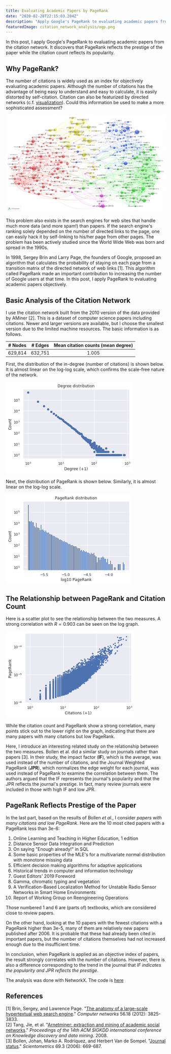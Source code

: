```yaml
---
title: Evaluating Academic Papers by PageRank
date: "2020-02-28T22:15:03.284Z"
description: "Apply Google's PageRank to evaluating academic papers from the citation network."
featuredImage: citation_network_analysis/ogp.png
---
```

In this post, I apply Google's PageRank to evaluating academic papers from the citation network. It discovers that PageRank reflects the prestige of the paper while the citation count reflects its popularity.

## Why PageRank?
The number of citations is widely used as an index for objectively evaluating academic papers. Although the number of citations has the advantage of being easy to understand and easy to calculate, it is easily distorted by self-citation. Citation  can also be featurized by directed networks (c.f. [visualization](https://www.cwts.nl/blog?article=n-r2r294)). Could this information be used to make a more sophisticated assessment?

![](citation_network.png)

This problem also exists in the search engines for web sites that handle much more data (and more spam!) than papers. If the search engine's ranking solely depended on the number of directed links to the page, one can easily hack it by self-linking to his/her page from other pages. The problem has been actively studied since the World Wide Web was born and spread in the 1990s. 

In 1998, Sergey Brin and Larry Page, the founders of Google, proposed an algorithm that calculates the probability of staying on each page from a transition matrix of the directed network of web links [1]. This algorithm called PageRank made an important contribution to increasing the number of Google users at that time. In this post, I apply PageRank to evaluating academic papers objectively.

## Basic Analysis of the Citation Network
I use the citation network built from the 2010 version of the data provided by AMiner [2]. This is a dataset of computer science papers including citations. Newer and larger versions are available, but I choose the smallest version due to the limited machine resources. The basic information is as follows.

|# Nodes|# Edges|Mean citation counts (mean degree)|  
|:-:|:-:|:-:|  
|629,814|632,751|1.005|

First, the distribution of the in-degree (number of citations) is shown below. It is almost linear on the log-log scale, which confirms the scale-free nature of the network.

![](degree.png)

Next, the distribution of PageRank is shown below. Similarly, it is almost linear on the log-log scale.

![](pagerank.png)

## The Relationship between PageRank and Citation Count
Here is a scatter plot to see the relationship between the two measures. A strong correlation with $R = 0.903$ can be seen on the log graph.

![](ogp.png)

While the citation count and PageRank show a strong correlation, many points stick out to the lower right on the graph, indicating that there are many papers with many citations but low PageRank.

Here, I introduce an interesting related study on the relationship between the two measures. Bollen et al. did a similar study on journals rather than papers [3]. In their study, the impact factor (**IF**), which is the average, was used instead of the number of citations, and the Journal Weighted PageRank (**JPR**), which normalizes the edge weight for each journal, was used instead of PageRank to examine the correlation between them. The authors argued that the IF represents the journal's popularity and that the JPR reflects the journal's prestige. In fact, many review journals were included in those with high IF and low JPR.

## PageRank Reflects Prestige of the Paper
In the last part, based on the results of Bollen *et al.*, I consider *papers with many citations and low PageRank*. Here are the 10 most cited papers with a PageRank less than 3e-6:

1.  Online Learning and Teaching in Higher Education, 1 edition
2.  Distance Sensor Data Integration and Prediction
3.  On saying "Enough already!" in SQL
4.  Some basic properties of the MLE's for a multivariate normal distribution with monotone missing data
5.  Efficient decision making algorithms for adaptive applications
6.  Historical trends in computer and information technology
7.  Guest Editors' 2019 Foreword
8.  Gamma, chromatic typing and vegetation
9.  A Verification-Based Localization Method for Unstable Radio Sensor Networks in Smart Home Environments
10. Report of Working Group on Reengineering Operations

Those numbered 1 and 6 are (parts of) textbooks, which are considered close to review papers.

On the other hand, looking at the 10 papers with the fewest citations with a PageRank higher than 3e-5, many of them are relatively new papers published after 2006. It is probable that these had already been cited in important papers, but the number of citations themselves had not increased enough due to the insufficient time.

In conclusion, when PageRank is applied as an objective index of papers, the result strongly correlates with the number of citations. However, there is also a difference corresponding to the trend in the journal that *IF indicates the popularity and JPR reflects the prestige*.

The analysis was done with NetworkX. The code is [here](https://github.com/shionhonda/dblp/blob/master/main.ipynb)

## References
[1] Brin, Sergey, and Lawrence Page. "[The anatomy of a large-scale hypertextual web search engine](https://www.sciencedirect.com/science/article/abs/pii/S1389128612003611)." *Computer networks* 56.18 (2012): 3825-3833.  
[2] Tang, Jie, et al. "[Arnetminer: extraction and mining of academic social networks](https://dl.acm.org/doi/abs/10.1145/1401890.1402008)." *Proceedings of the 14th ACM SIGKDD international conference on Knowledge discovery and data mining*. 2008.  
[3] Bollen, Johan, Marko A. Rodriquez, and Herbert Van de Sompel. "[Journal status](https://link.springer.com/article/10.1007/s11192-006-0176-z)." *Scientometrics* 69.3 (2006): 669-687.